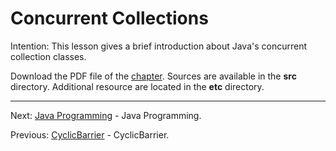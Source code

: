 # Concurrent Collections

Intention: This lesson gives a brief introduction about Java's concurrent collection classes.

Download the PDF file of the [chapter](chapter_40.pdf). Sources are available in the <b>src</b> directory. 
Additional resource are located in the <b>etc</b> directory.

<hr>

Next: [Java Programming](../../README.md "Java Programming") - Java Programming.

Previous: [CyclicBarrier](chapter_39.md "CyclicBarrier") - CyclicBarrier.